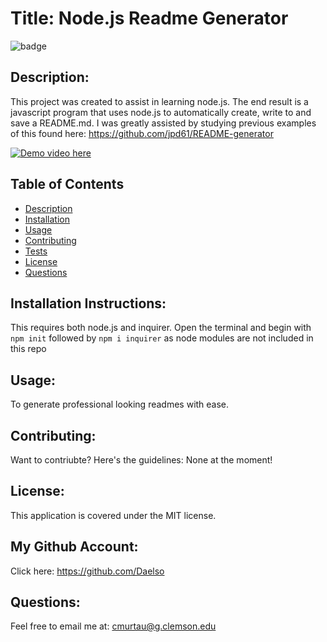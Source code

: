 
# Title: Node.js Readme Generator 

![badge](https://img.shields.io/badge/license-MIT-darkred)


## Description:

This project was created to assist in learning node.js. The end result is a javascript program that uses node.js to automatically create,  write to and save a README.md. I was greatly assisted by studying previous examples of this found here: https://github.com/jpd61/README-generator

[![Demo video here](https://img.youtube.com/vi/v=bCvQ8fNOwxA/0.jpg)](https://www.youtube.com/watch?v=bCvQ8fNOwxA)


## Table of Contents
- [Description](#description)
- [Installation](#installation)
- [Usage](#usage)
- [Contributing](#contributing)
- [Tests](#tests)
- [License](#license)
- [Questions](#questions)

## Installation Instructions:

This requires both node.js and  inquirer. Open the terminal and begin with ```npm init``` followed by ```npm i inquirer``` as node modules are not included in this repo

## Usage:

To generate professional looking readmes with ease.

## Contributing:

Want to contriubte? Here's the guidelines: None at the moment!


## License:

This application is covered under the MIT license. 

## My Github Account:

  Click here: https://github.com/Daelso

## Questions:

  Feel free to email me at: cmurtau@g.clemson.edu


